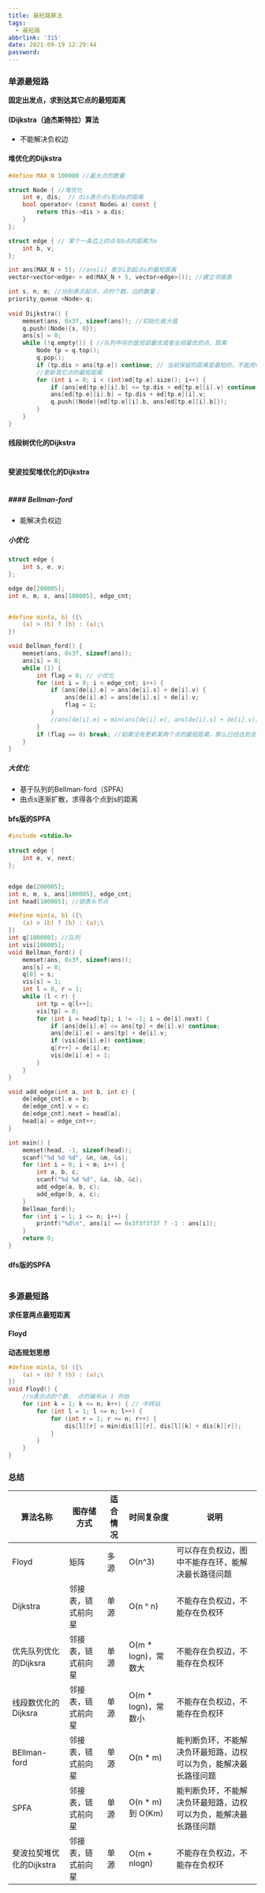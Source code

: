 ```yaml
---
title: 最短路算法
tags:
  - 最短路
abbrlink: '315'
date: 2021-09-19 12:29:44
password:
---
```




### 单源最短路

**固定出发点，求到达其它点的最短距离**



#### **(Dijkstra（迪杰斯特拉）算法**

* 不能解决负权边



#### **堆优化的Dijkstra**

~~~c
#define MAX_N 100000 //最大点的数量

struct Node { //堆优化 
	int e, dis;  // dis表示点s到点e的距离 
	bool operator< (const Node& a) const {
		return this->dis > a.dis;
	}
};

struct edge { // 某个一条边上的点与b点的距离为v
	int b, v;
};

int ans[MAX_N + 5]; //ans[i] 表示i到起点s的最短距离 
vector<vector<edge> > ed(MAX_N + 5, vector<edge>()); //建立邻接表 

int s, n, m; //分别表示起点，点的个数，边的数量；
priority_queue <Node> q;
 
void Dijkstra() {
	memset(ans, 0x3f, sizeof(ans)); //初始化极大值 
	q.push((Node){s, 0});
	ans[s] = 0;
	while (!q.empty()) { //队列中存的是局部最优或者全局最优的点、距离 
		Node tp = q.top();
		q.pop();
		if (tp.dis > ans[tp.e]) continue; // 当前保留的距离是最短的，不能用tp.dis去更新其他点的最短距离 
		//更新其它点的最短距离 
		for (int i = 0; i < (int)ed[tp.e].size(); i++) {
			if (ans[ed[tp.e][i].b] <= tp.dis + ed[tp.e][i].v) continue;
			ans[ed[tp.e][i].b] = tp.dis + ed[tp.e][i].v;
			q.push((Node){ed[tp.e][i].b, ans[ed[tp.e][i].b]});
		}
	}
}


~~~



#### **线段树优化的Dijkstra**



~~~c


~~~



#### 斐波拉契堆优化的Dijkstra




~~~
~~~







##### #### **Bellman-ford**



* 能解决负权边



##### 小优化



~~~c
struct edge {
	int s, e, v;
};

edge de[200005];
int n, m, s, ans[100005], edge_cnt;


#define min(a, b) ({\
	(a) > (b) ? (b) : (a);\
})

void Bellman_ford() { 
	memset(ans, 0x3f, sizeof(ans));
	ans[s] = 0;
	while (1) {
		int flag = 0; // 小优化
		for (int i = 0; i < edge_cnt; i++) {
			if (ans[de[i].e] > ans[de[i].s] + de[i].v) {
				ans[de[i].e] = ans[de[i].s] + de[i].v;
				flag = 1;
			}
			//ans[de[i].e] = min(ans[de[i].e], ans[de[i].s] + de[i].v);
		}
		if (flag == 0) break; //如果没有更新某两个点的最短距离，那么已经达到全局最优了 
	}
}
~~~



##### 大优化

* 基于队列的Bellman-ford（SPFA）
* 由点s逐渐扩散，求得各个点到s的距离





#### **bfs版的SPFA**

~~~c
#include <stdio.h>
 
struct edge {
	int e, v, next;
};


edge de[200005];
int n, m, s, ans[100005], edge_cnt;
int head[100005]; //链表头节点

#define min(a, b) ({\
	(a) > (b) ? (b) : (a);\
})
int q[100000]; //队列
int vis[100005];
void Bellman_ford() { 
	memset(ans, 0x3f, sizeof(ans));
	ans[s] = 0;
	q[0] = s;
    vis[s] = 1;
	int l = 0, r = 1;
	while (l < r) {
		int tp = q[l++];
		vis[tp] = 0;
		for (int i = head[tp]; i != -1; i = de[i].next) {
			if (ans[de[i].e] <= ans[tp] + de[i].v) continue;
			ans[de[i].e] = ans[tp] + de[i].v;
			if (vis[de[i].e]) continue;
			q[r++] = de[i].e;
			vis[de[i].e] = 1;
		}
	}
}

void add_edge(int a, int b, int c) {
	de[edge_cnt].e = b;
	de[edge_cnt].v = c;
	de[edge_cnt].next = head[a];
	head[a] = edge_cnt++;
}

int main() {
	memset(head, -1, sizeof(head));
	scanf("%d %d %d", &n, &m, &s);
	for (int i = 0; i < m; i++) {
		int a, b, c;
		scanf("%d %d %d", &a, &b, &c);
		add_edge(a, b, c);
		add_edge(b, a, c);
	}
	Bellman_ford();
	for (int i = 1; i <= n; i++) {
		printf("%d\n", ans[i] == 0x3f3f3f3f ? -1 : ans[i]);
	}
	return 0;
}
~~~



#### **dfs版的SPFA**



~~~c


~~~









### 多源最短路



**求任意两点最短距离**



#### **Floyd**

**动态规划思想**



~~~c
#define min(a, b) ({\
	(a) > (b) ? (b) : (a);\
})
void Floyd() {
	//n表示点的个数， 点的编号从 1 开始 
	for (int k = 1; k <= n; k++) { // 中转站 
		for (int l = 1; l <= n; l++) {
			for (int r = 1; r <= n; r++) {
				dis[l][r] = min(dis[l][r], dis[l][k] + dis[k][r]);
			}
		}
	}
}

~~~









### 总结



| 算法名称                 | 图存储方式         | 适合情况 | 时间复杂度          | 说明                                                         |
| ------------------------ | ------------------ | -------- | ------------------- | ------------------------------------------------------------ |
| Floyd                    | 矩阵               | 多源     | O(n^3)              | 可以存在负权边，图中不能存在环，能解决最长路径问题           |
| Dijkstra                 | 邻接表，链式前向星 | 单源     | O(n ^ n)            | 不能存在负权边，不能存在负权环                               |
| 优先队列优化的Dijksra    | 邻接表，链式前向星 | 单源     | O(m * logn)，常数大 | 不能存在负权边，不能存在负权环                               |
| 线段数优化的Dijksra      | 邻接表，链式前向星 | 单源     | O(m * logn)，常数小 | 不能存在负权边，不能存在负权环                               |
| BEllman-ford             | 邻接表，链式前向星 | 单源     | O(n * m)            | 能判断负环，不能解决负环最短路，边权可以为负，能解决最长路径问题 |
| SPFA                     | 邻接表，链式前向星 | 单源     | O(n * m) 到 O(Km)   | 能判断负环，不能解决负环最短路，边权可以为负，能解决最长路径问题 |
| 斐波拉契堆优化的Dijkstra | 邻接表，链式前向星 | 单源     | O(m + nlogn)        | 不能存在负权边，不能存在负权环                               |

  
